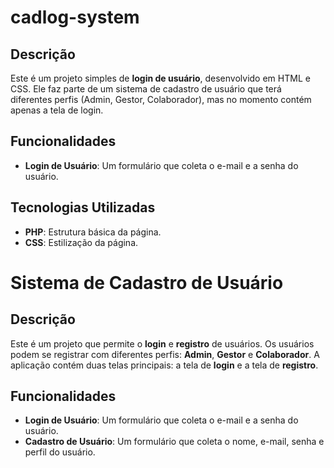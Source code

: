 # cadlog-system

## Descrição
Este é um projeto simples de **login de usuário**, desenvolvido em HTML e CSS. Ele faz parte de um sistema de cadastro de usuário que terá diferentes perfis (Admin, Gestor, Colaborador), mas no momento contém apenas a tela de login.

## Funcionalidades
- **Login de Usuário**: Um formulário que coleta o e-mail e a senha do usuário.
  
## Tecnologias Utilizadas
- **PHP**: Estrutura básica da página.
- **CSS**: Estilização da página.

# Sistema de Cadastro de Usuário

## Descrição
Este é um projeto que permite o **login** e **registro** de usuários. Os usuários podem se registrar com diferentes perfis: **Admin**, **Gestor** e **Colaborador**. A aplicação contém duas telas principais: a tela de **login** e a tela de **registro**.

## Funcionalidades
- **Login de Usuário**: Um formulário que coleta o e-mail e a senha do usuário.
- **Cadastro de Usuário**: Um formulário que coleta o nome, e-mail, senha e perfil do usuário.

